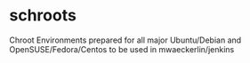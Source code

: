# schroots
Chroot Environments prepared for all major Ubuntu/Debian and OpenSUSE/Fedora/Centos to be used in mwaeckerlin/jenkins
